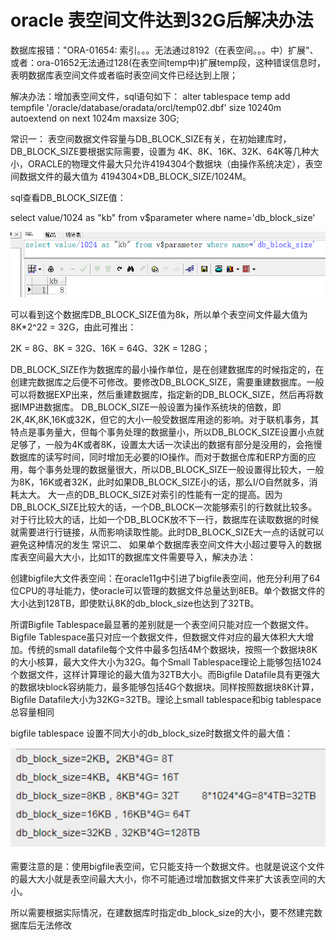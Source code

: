 # oracle 表空间文件达到32G后解决办法

数据库报错："ORA-01654: 索引。。。无法通过8192（在表空间。。。中）扩展"、或者：ora-01652无法通过128(在表空间temp中)扩展temp段，这种错误信息时，表明数据库表空间文件或者临时表空间文件已经达到上限；

解决办法：增加表空间文件，sql语句如下： alter tablespace temp add tempfile '/oracle/database/oradata/orcl/temp02.dbf' size 10240m autoextend on next 1024m maxsize 30G;

常识一：
表空间数据文件容量与DB_BLOCK_SIZE有关，在初始建库时，DB_BLOCK_SIZE要根据实际需要，设置为 4K、8K、16K、32K、64K等几种大小，ORACLE的物理文件最大只允许4194304个数据块（由操作系统决定），表空间数据文件的最大值为 4194304×DB_BLOCK_SIZE/1024M。

sql查看DB_BLOCK_SIZE值：

select value/1024 as "kb" from v$parameter where name='db_block_size'

![img](assets/20191025114821114.png)

可以看到这个数据库DB_BLOCK_SIZE值为8k，所以单个表空间文件最大值为8K*2^22 = 32G，由此可推出：

2K = 8G、8K = 32G、16K = 64G、32K = 128G；

DB_BLOCK_SIZE作为数据库的最小操作单位，是在创建数据库的时候指定的，在创建完数据库之后便不可修改。要修改DB_BLOCK_SIZE，需要重建数据库。一般可以将数据EXP出来，然后重建数据库，指定新的DB_BLOCK_SIZE，然后再将数据IMP进数据库。
DB_BLOCK_SIZE一般设置为操作系统块的倍数，即2K,4K,8K,16K或32K，但它的大小一般受数据库用途的影响。对于联机事务，其特点是事务量大，但每个事务处理的数据量小，所以DB_BLOCK_SIZE设置小点就足够了，一般为4K或者8K，设置太大话一次读出的数据有部分是没用的，会拖慢数据库的读写时间，同时增加无必要的IO操作。而对于数据仓库和ERP方面的应用，每个事务处理的数据量很大，所以DB_BLOCK_SIZE一般设置得比较大，一般为8K，16K或者32K，此时如果DB_BLOCK_SIZE小的话，那么I/O自然就多，消耗太大。
大一点的DB_BLOCK_SIZE对索引的性能有一定的提高。因为DB_BLOCK_SIZE比较大的话，一个DB_BLOCK一次能够索引的行数就比较多。
对于行比较大的话，比如一个DB_BLOCK放不下一行，数据库在读取数据的时候就需要进行行链接，从而影响读取性能。此时DB_BLOCK_SIZE大一点的话就可以避免这种情况的发生
常识二、
如果单个数据库表空间文件大小超过要导入的数据库表空间最大大小，比如1T的数据库文件需要导入，解决办法：

创建bigfile大文件表空间：在oracle11g中引进了bigfile表空间，他充分利用了64位CPU的寻址能力，使oracle可以管理的数据文件总量达到8EB。单个数据文件的大小达到128TB，即使默认8K的db_block_size也达到了32TB。

所谓Bigfile Tablespace最显著的差别就是一个表空间只能对应一个数据文件。Bigfile Tablespace虽只对应一个数据文件，但数据文件对应的最大体积大大增加。传统的small datafile每个文件中最多包括4M个数据块，按照一个数据块8K的大小核算，最大文件大小为32G。每个Small Tablespace理论上能够包括1024个数据文件，这样计算理论的最大值为32TB大小。而Bigfile Datafile具有更强大的数据块block容纳能力，最多能够包括4G个数据块。同样按照数据块8K计算，Bigfile Datafile大小为32KG=32TB。理论上small tablespace和big tablespace总容量相同

bigfile tablespace 设置不同大小的db_block_size时数据文件的最大值：

![img](assets/20191025115557270.png)

需要注意的是：使用bigfile表空间，它只能支持一个数据文件。也就是说这个文件的最大大小就是表空间最大大小，你不可能通过增加数据文件来扩大该表空间的大小。

所以需要根据实际情况，在建数据库时指定db_block_size的大小，要不然建完数据库后无法修改